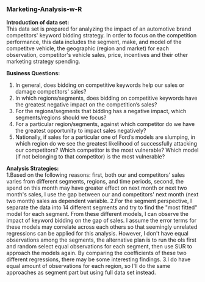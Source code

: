 ### Marketing-Analysis-w-R
**Introduction of data set:**<br>
  This data set is prepared for analyzing the impact of an automotive brand competitors' keyword bidding strategy. In order to focus on the competition performance, this data includes the segment, make, and model of the competitve vehicle, the geographic (region and market) for each observation, competitor's vehicle sales, price, incentives and their other marketing strategy spending.
  
**Business Questions:**<br>
1. In general, does bidding on competitive keywords help our sales or damage competitors' sales?
2. In which regions/segments, does bidding on competitive keywords have the greatest negative impact on the competition’s sales?
3. For the regions/segments that bidding has a negative impact, which segments/regions should we focus?
4. For a particular region/segments, against which competitor do we have the greatest opportunity to impact sales negatively? 
3. Nationally, if sales for a particular one of Ford’s models are slumping, in which region do we see the greatest likelihood of successfully attacking our competitors?  Which competitor is the most vulnerable?  Which model (if not belonging to that competitor) is the most vulnerable? 

**Analysis Strategies:**<br>
1.Based on the following reasons: first, both our and competitors' sales varies from different segments, regions, and time periods, second, the spend on this month may have greater effect on next month or next two month's sales, I use the gap between our and competitors' next month (next two month) sales as dependent variable.
2.For the segment perspective, I separate the data into 14 different segments and try to find the "most fitted" model for each segment. From these different models, I can observe the impact of keyword bidding on the gap of sales. I assume the error terms for these models may correlate across each others so that seemingly unrelated regressions can be applied for this analysis. However, I don't have equal observations among the segments, the alternative plan is to run the ols first and random select equal observations for each segment, then use SUR to approach the models again. By comparing the coefficients of these two different regressions, there may be some interesting findings.
3.I do have equal amount of observations for each region, so I'll do the same approaches as segment part but using full data set instead.
